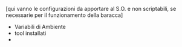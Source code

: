 [qui vanno le configurazioni da apportare al S.O. e non scriptabili, se necessarie per il funzionamento della baracca]

- Variabili di Ambiente
- tool installati
- 
